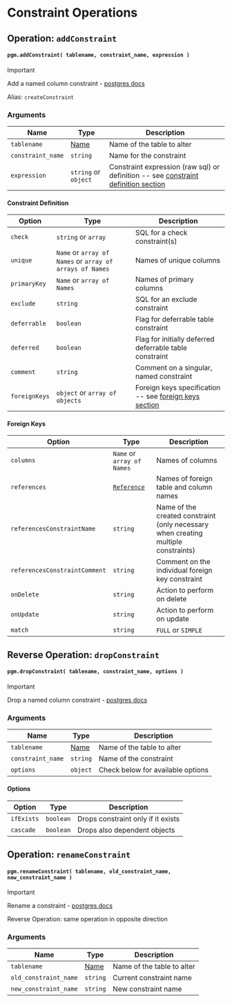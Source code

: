 # Constraint Operations

## Operation: `addConstraint`

#### `pgm.addConstraint( tablename, constraint_name, expression )`

> [!IMPORTANT]
> Add a named column constraint - [postgres docs](http://www.postgresql.org/docs/current/static/sql-altertable.html)
>
> Alias: `createConstraint`

### Arguments

| Name              | Type                       | Description                                                                                                  |
| ----------------- | -------------------------- | ------------------------------------------------------------------------------------------------------------ |
| `tablename`       | [Name](/migrations/#types) | Name of the table to alter                                                                                   |
| `constraint_name` | `string`                   | Name for the constraint                                                                                      |
| `expression`      | `string` or `object`       | Constraint expression (raw sql) or definition -- see [constraint definition section](#constraint-definition) |

#### Constraint Definition

| Option        | Type                                                     | Description                                                             |
| ------------- | -------------------------------------------------------- | ----------------------------------------------------------------------- |
| `check`       | `string` or `array`                                      | SQL for a check constraint(s)                                           |
| `unique`      | `Name` or `array of Names` or `array of arrays of Names` | Names of unique columns                                                 |
| `primaryKey`  | `Name` or `array of Names`                               | Names of primary columns                                                |
| `exclude`     | `string`                                                 | SQL for an exclude constraint                                           |
| `deferrable`  | `boolean`                                                | Flag for deferrable table constraint                                    |
| `deferred`    | `boolean`                                                | Flag for initially deferred deferrable table constraint                 |
| `comment`     | `string`                                                 | Comment on a singular, named constraint                                 |
| `foreignKeys` | `object` or `array of objects`                           | Foreign keys specification -- see [foreign keys section](#foreign-keys) |

#### Foreign Keys

| Option                        | Type                              | Description                                                                        |
| ----------------------------- | --------------------------------- | ---------------------------------------------------------------------------------- |
| `columns`                     | `Name` or `array of Names`        | Names of columns                                                                   |
| `references`                  | [`Reference`](/migrations/#types) | Names of foreign table and column names                                            |
| `referencesConstraintName`    | `string`                          | Name of the created constraint (only necessary when creating multiple constraints) |
| `referencesConstraintComment` | `string`                          | Comment on the individual foreign key constraint                                   |
| `onDelete`                    | `string`                          | Action to perform on delete                                                        |
| `onUpdate`                    | `string`                          | Action to perform on update                                                        |
| `match`                       | `string`                          | `FULL` or `SIMPLE`                                                                 |

## Reverse Operation: `dropConstraint`

#### `pgm.dropConstraint( tablename, constraint_name, options )`

> [!IMPORTANT]
> Drop a named column constraint - [postgres docs](http://www.postgresql.org/docs/current/static/sql-altertable.html)

### Arguments

| Name              | Type                       | Description                       |
| ----------------- | -------------------------- | --------------------------------- |
| `tablename`       | [Name](/migrations/#types) | Name of the table to alter        |
| `constraint_name` | `string`                   | Name of the constraint            |
| `options`         | `object`                   | Check below for available options |

#### Options

| Option     | Type      | Description                        |
| ---------- | --------- | ---------------------------------- |
| `ifExists` | `boolean` | Drops constraint only if it exists |
| `cascade`  | `boolean` | Drops also dependent objects       |

## Operation: `renameConstraint`

#### `pgm.renameConstraint( tablename, old_constraint_name, new_constraint_name )`

> [!IMPORTANT]
> Rename a constraint - [postgres docs](http://www.postgresql.org/docs/current/static/sql-altertable.html)
>
> Reverse Operation: same operation in opposite direction

### Arguments

| Name                  | Type                       | Description                |
| --------------------- | -------------------------- | -------------------------- |
| `tablename`           | [Name](/migrations/#types) | Name of the table to alter |
| `old_constraint_name` | `string`                   | Current constraint name    |
| `new_constraint_name` | `string`                   | New constraint name        |
